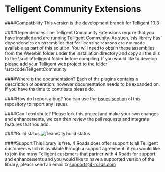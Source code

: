 # Telligent Community Extensions
####Compatibility 
This version is the development branch for Telligent 10.3

####Dependencies
The Telligent Community Extensions require that you have installed and are running Telligent Community.  As such, this library has dependencies on assemblies that for licensing reasons are not made available as part of this solution.  You will need to obtain these assemblies from the \Web\bin folder under the installation directory and copy all the dlls to the \src\lib\Telligent folder before compiling.  If you would like to develop please add your Telligent web project to the folder  \src\code\TelligentCommunity

####Where is the documentation?
Each of the plugins contains a description of operation, however  documentation needs to be expanded on. If you have the time to contribute please do.

####How do I report a bug?
You can use the [issues section](https://github.com/4-Roads/FourRoads.Common.TelligentCommunity/issues/) of this repository to report any issues.

####Can I contribute?
Please fork this project and make your own changes and enhancements, we can then review the pull requests and integrate features that you add.

####Build status
![TeamCity build status](https://img.shields.io/teamcity/https/ci.4-roads.com/s/FourRoadsTelligentCommunity_Build.svg?style=plastic)

####Support
This library is free. 4 Roads does offer support to all Telligent customers which is available through a support agreement. if you would like to join the many Telligent customers that partner with 4 Roads for support and enhancements and you would like to have a supported version of the library, please send an email to support@4-roads.com
